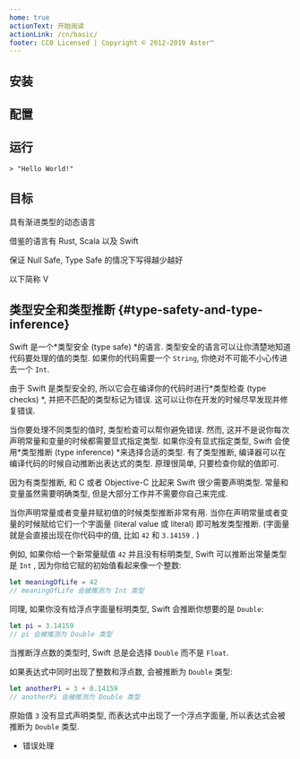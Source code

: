 ```yaml
---
home: true
actionText: 开始阅读
actionLink: /cn/basic/
footer: CC0 Licensed | Copyright © 2012-2019 Aster™
---
```


## 安装


## 配置


## 运行

```vk
> "Hello World!"
```

## 目标

具有渐进类型的动态语言

借鉴的语言有 Rust, Scala 以及 Swift

保证 Null Safe, Type Safe 的情况下写得越少越好

以下简称 V

## 类型安全和类型推断 {#type-safety-and-type-inference}

Swift 是一个*类型安全 (type safe) *的语言. 类型安全的语言可以让你清楚地知道代码要处理的值的类型. 如果你的代码需要一个 `String`, 你绝对不可能不小心传进去一个 `Int`.

由于 Swift 是类型安全的, 所以它会在编译你的代码时进行*类型检查 (type checks) *, 并把不匹配的类型标记为错误. 这可以让你在开发的时候尽早发现并修复错误.

当你要处理不同类型的值时, 类型检查可以帮你避免错误. 然而, 这并不是说你每次声明常量和变量的时候都需要显式指定类型. 如果你没有显式指定类型, Swift 会使用*类型推断 (type inference) *来选择合适的类型. 有了类型推断, 编译器可以在编译代码的时候自动推断出表达式的类型. 原理很简单, 只要检查你赋的值即可.

因为有类型推断, 和 C 或者 Objective-C 比起来 Swift 很少需要声明类型. 常量和变量虽然需要明确类型, 但是大部分工作并不需要你自己来完成.

当你声明常量或者变量并赋初值的时候类型推断非常有用. 当你在声明常量或者变量的时候赋给它们一个字面量 (literal value 或 literal) 即可触发类型推断.  (字面量就是会直接出现在你代码中的值, 比如 `42` 和 `3.14159` . )

例如, 如果你给一个新常量赋值 `42` 并且没有标明类型, Swift 可以推断出常量类型是 `Int` , 因为你给它赋的初始值看起来像一个整数:

```swift
let meaningOfLife = 42
// meaningOfLife 会被推测为 Int 类型
```

同理, 如果你没有给浮点字面量标明类型, Swift 会推断你想要的是 `Double`:

```swift
let pi = 3.14159
// pi 会被推测为 Double 类型
```

当推断浮点数的类型时, Swift 总是会选择 `Double` 而不是 `Float`.

如果表达式中同时出现了整数和浮点数, 会被推断为 `Double` 类型:

```swift
let anotherPi = 3 + 0.14159
// anotherPi 会被推测为 Double 类型
```

原始值 `3` 没有显式声明类型, 而表达式中出现了一个浮点字面量, 所以表达式会被推断为 `Double` 类型.



- 错误处理


